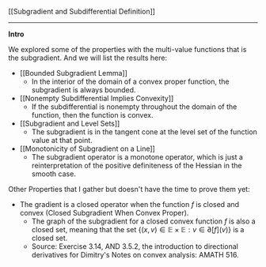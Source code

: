 [[Subgradient and Subdifferential Definition]]


---
**Intro**

We explored some of the properties with the multi-value functions that is the subgradient. And we will list the results here: 

* [[Bounded Subgradient Lemma]]
	* In the interior of the domain of a convex proper function, the subgradient is always bounded. 
* [[Nonempty Subdifferential Implies Convexity]]
	* If the subdifferential is nonempty throughout the domain of the function, then the function is convex. 
* [[Subgradient and Level Sets]]
	* The subgradient is in the tangent cone at the level set of the function value at that point. 
* [[Monotonicity of Subgradient on a Line]]
	* The subgradient operator is a monotone operator, which is just a reinterpretation of the positive definiteness of the Hessian in the smooth case. 

Other Properties that I gather but doesn't have the time to prove them yet: 

* The gradient is a closed operator when the function $f$ is closed and convex (Closed Subgradient When Convex Proper). 
	* The graph of the subgradient for a closed convex function $f$ is also a closed set, meaning that the set $\{(x, v)\in \mathbb E \times \mathbb E: v \in \partial [f](v)\}$ is a closed set. 
	* Source: Exercise 3.14, AND 3.5.2, the introduction to directional derivatives for Dimitry's Notes on convex analysis: AMATH 516. 
